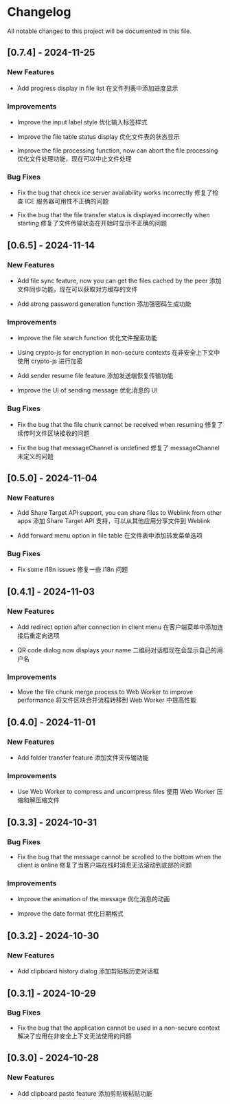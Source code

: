 # Changelog

All notable changes to this project will be documented in this file.

## [0.7.4] - 2024-11-25

### New Features

- Add progress display in file list 在文件列表中添加进度显示

### Improvements

- Improve the input label style 优化输入标签样式

- Improve the file table status display 优化文件表的状态显示

- Improve the file processing function, now can abort the file processing 优化文件处理功能，现在可以中止文件处理

### Bug Fixes

- Fix the bug that check ice server availability works incorrectly 修复了检查 ICE 服务器可用性不正确的问题

- Fix the bug that the file transfer status is displayed incorrectly when starting 修复了文件传输状态在开始时显示不正确的问题

## [0.6.5] - 2024-11-14

### New Features

- Add file sync feature, now you can get the files cached by the peer 添加文件同步功能，现在可以获取对方缓存的文件

- Add strong password generation function 添加强密码生成功能

### Improvements

- Improve the file search function 优化文件搜索功能

- Using crypto-js for encryption in non-secure contexts 在非安全上下文中使用 crypto-js 进行加密

- Add sender resume file feature 添加发送端恢复传输功能

- Improve the UI of sending message 优化消息的 UI

### Bug Fixes

- Fix the bug that the file chunk cannot be received when resuming 修复了续传时文件区块接收的问题

- Fix the bug that messageChannel is undefined 修复了 messageChannel 未定义的问题

## [0.5.0] - 2024-11-04

### New Features

- Add Share Target API support, you can share files to Weblink from other apps 添加 Share Target API 支持，可以从其他应用分享文件到 Weblink

- Add forward menu option in file table 在文件表中添加转发菜单选项

### Bug Fixes

- Fix some i18n issues 修复一些 i18n 问题

## [0.4.1] - 2024-11-03

### New Features

- Add redirect option after connection in client menu 在客户端菜单中添加连接后重定向选项

- QR code dialog now displays your name 二维码对话框现在会显示自己的用户名

### Improvements

- Move the file chunk merge process to Web Worker to improve performance 将文件区块合并流程转移到 Web Worker 中提高性能

## [0.4.0] - 2024-11-01

### New Features

- Add folder transfer feature 添加文件夹传输功能

### Improvements

- Use Web Worker to compress and uncompress files 使用 Web Worker 压缩和解压缩文件

## [0.3.3] - 2024-10-31

### Bug Fixes

- Fix the bug that the message cannot be scrolled to the bottom when the client is online 修复了当客户端在线时消息无法滚动到底部的问题

### Improvements

- Improve the animation of the message 优化消息的动画

- Improve the date format 优化日期格式

## [0.3.2] - 2024-10-30

### New Features

- Add clipboard history dialog 添加剪贴板历史对话框

## [0.3.1] - 2024-10-29

### Bug Fixes

- Fix the bug that the application cannot be used in a non-secure context 解决了应用在非安全上下文无法使用的问题

## [0.3.0] - 2024-10-28

### New Features

- Add clipboard paste feature 添加剪贴板粘贴功能
